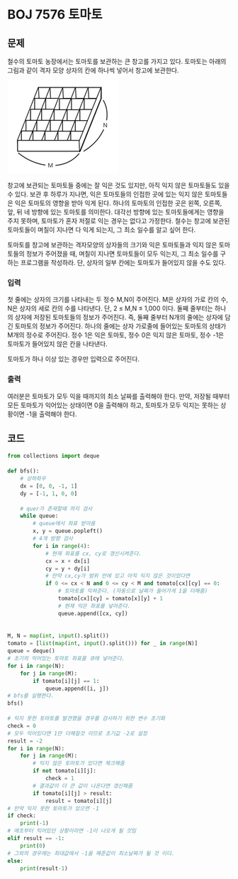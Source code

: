 # BOJ 7576 토마토



## 문제

철수의 토마토 농장에서는 토마토를 보관하는 큰 창고를 가지고 있다. 토마토는 아래의 그림과 같이 격자 모양 상자의 칸에 하나씩 넣어서 창고에 보관한다. 

![img](solution_yeonggyun.assets/tmt.png)

창고에 보관되는 토마토들 중에는 잘 익은 것도 있지만, 아직 익지 않은 토마토들도 있을 수 있다. 보관 후 하루가 지나면, 익은 토마토들의 인접한 곳에 있는 익지 않은 토마토들은 익은 토마토의 영향을 받아 익게 된다. 하나의 토마토의 인접한 곳은 왼쪽, 오른쪽, 앞, 뒤 네 방향에 있는 토마토를 의미한다. 대각선 방향에 있는 토마토들에게는 영향을 주지 못하며, 토마토가 혼자 저절로 익는 경우는 없다고 가정한다. 철수는 창고에 보관된 토마토들이 며칠이 지나면 다 익게 되는지, 그 최소 일수를 알고 싶어 한다.

토마토를 창고에 보관하는 격자모양의 상자들의 크기와 익은 토마토들과 익지 않은 토마토들의 정보가 주어졌을 때, 며칠이 지나면 토마토들이 모두 익는지, 그 최소 일수를 구하는 프로그램을 작성하라. 단, 상자의 일부 칸에는 토마토가 들어있지 않을 수도 있다.



### 입력

첫 줄에는 상자의 크기를 나타내는 두 정수 M,N이 주어진다. M은 상자의 가로 칸의 수, N은 상자의 세로 칸의 수를 나타낸다. 단, 2 ≤ M,N ≤ 1,000 이다. 둘째 줄부터는 하나의 상자에 저장된 토마토들의 정보가 주어진다. 즉, 둘째 줄부터 N개의 줄에는 상자에 담긴 토마토의 정보가 주어진다. 하나의 줄에는 상자 가로줄에 들어있는 토마토의 상태가 M개의 정수로 주어진다. 정수 1은 익은 토마토, 정수 0은 익지 않은 토마토, 정수 -1은 토마토가 들어있지 않은 칸을 나타낸다.

토마토가 하나 이상 있는 경우만 입력으로 주어진다.



### 출력

여러분은 토마토가 모두 익을 때까지의 최소 날짜를 출력해야 한다. 만약, 저장될 때부터 모든 토마토가 익어있는 상태이면 0을 출력해야 하고, 토마토가 모두 익지는 못하는 상황이면 -1을 출력해야 한다.



## 코드

```python
from collections import deque

def bfs():
    # 상하좌우
    dx = [0, 0, -1, 1]
    dy = [-1, 1, 0, 0]

    # quer가 존재할때 까지 검사
    while queue:
        # queue에서 좌표 받아옴
        x, y = queue.popleft()
        # 4개 방향 검사
        for i in range(4):
            # 현재 좌표를 cx, cy로 갱신시켜준다.
            cx = x + dx[i]
            cy = y + dy[i]
            # 만약 cx,cy가 범위 안에 있고 아직 익지 않은 것이었다면
            if 0 <= cx < N and 0 <= cy < M and tomato[cx][cy] == 0:
                # 토마토를 익혀준다. (자동으로 날짜가 들어가게 1을 더해줌)
                tomato[cx][cy] = tomato[x][y] + 1
                # 현재 익은 좌표를 넣어준다.
                queue.append([cx, cy])


M, N = map(int, input().split())
tomato = [list(map(int, input().split())) for _ in range(N)]
queue = deque()
# 초기의 익어있는 토마토 좌표를 큐에 넣어준다.
for i in range(N):
    for j in range(M):
        if tomato[i][j] == 1:
            queue.append([i, j])
# bfs를 실행한다.
bfs()

# 익지 못한 토마토를 발견했을 경우를 검사하기 위한 변수 초기화
check = 0
# 모두 익어있다면 1만 더해질것 이므로 초기값 -2로 설정
result = -2
for i in range(N):
    for j in range(M):
        # 익지 않은 토마토가 있다면 체크해줌
        if not tomato[i][j]:
            check = 1
        # 결과값이 더 큰 값이 나온다면 갱신해줌
        if tomato[i][j] > result:
            result = tomato[i][j]
# 만약 익지 못한 토마토가 있으면 -1
if check:
    print(-1)
# 애초부터 익어있던 상황이라면 -1이 나오게 될 것임
elif result == -1:
    print(0)
# 그외의 경우에는 최대값에서 -1을 해준값이 최소날짜가 될 것 이다.
else:
    print(result-1)
```

